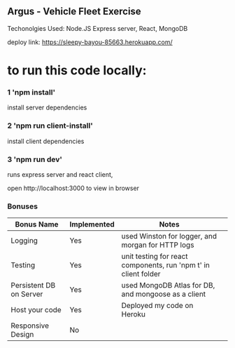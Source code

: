 ## Argus - Vehicle Fleet Exercise

Techonolgies Used: Node.JS Express server, React, MongoDB

deploy link: https://sleepy-bayou-85663.herokuapp.com/

# to run this code locally:

### 1 'npm install' 

install server dependencies

### 2 'npm run client-install' 

install client dependencies

### 3 'npm run dev'

runs express server and react client,


open http://localhost:3000 to view in browser

### Bonuses

<table>
	<thread>
		<tr>
			<th>Bonus Name</th>
			<th>Implemented</th>
			<th>Notes</th>
		</tr>
	</thread>
	<tbody>
		<tr>
			<td>Logging</td>
			<td>Yes</td>
			<td>used Winston for logger, and morgan for HTTP logs</td>
		</tr>
		<tr>
			<td>Testing</td>
			<td>Yes</td>
			<td>unit testing for react components, run 'npm t' in client folder<td>
		</tr>
		<tr>
			<td>Persistent DB on Server</td>
			<td>Yes</td>
			<td>used MongoDB Atlas for DB, and mongoose as a client</td>
		</tr>
		<tr>
			<td>Host your code</td>
			<td>Yes</td>
			<td>Deployed my code on Heroku</td>
		</tr>
		<tr>
			<td>Responsive Design</td>
			<td>No</td>
			<td/>
		</tr>
	</tbody>
</table>
	
	
